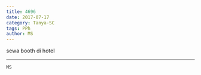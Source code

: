 ```yaml
---
title: 4696
date: 2017-07-17
category: Tanya-SC
tags: PPh
author: MS
---
```


sewa booth di hotel

---



`MS`
